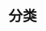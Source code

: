 ---
title: 分类
date: 
type: "categories"
updated: 
description: 
keywords: 
comments: 
top_img: 
mathjax: 
katex: 
aside: 
aplayer: 
highlight_shrink: 
---